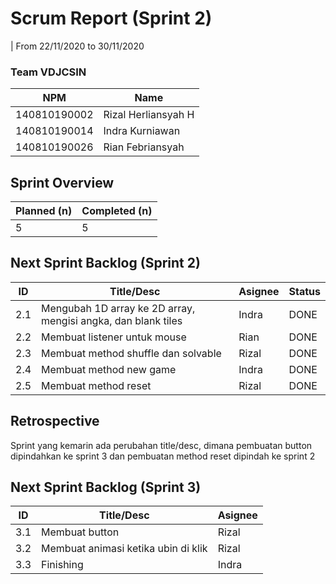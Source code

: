 # Scrum Report (Sprint 2)

| From 22/11/2020 to 30/11/2020

### Team VDJCSIN

| NPM          | Name                |
| ------------ | ------------------- |
| 140810190002 | Rizal Herliansyah H |
| 140810190014 | Indra Kurniawan     |
| 140810190026 | Rian Febriansyah    |

## Sprint Overview

| Planned (n) | Completed (n) |
| ----------- | ------------- |
| 5           | 5             |

## Next Sprint Backlog (Sprint 2)

| ID  | Title/Desc                                                    | Asignee | Status |
| --- | ------------------------------------------------------------- | ------- | ------ |
| 2.1 | Mengubah 1D array ke 2D array, mengisi angka, dan blank tiles | Indra   | DONE   |
| 2.2 | Membuat listener untuk mouse                                  | Rian    | DONE   |
| 2.3 | Membuat method shuffle dan solvable                           | Rizal   | DONE   |
| 2.4 | Membuat method new game                                       | Indra   | DONE   |
| 2.5 | Membuat method reset                                          | Rizal   | DONE   |

## Retrospective

Sprint yang kemarin ada perubahan title/desc, dimana pembuatan button dipindahkan ke sprint 3 dan pembuatan method reset dipindah ke sprint 2

## Next Sprint Backlog (Sprint 3)

| ID  | Title/Desc                          | Asignee |
| --- | ----------------------------------- | ------- |
| 3.1 | Membuat button                      | Rizal   |
| 3.2 | Membuat animasi ketika ubin di klik | Rizal   |
| 3.3 | Finishing                           | Indra   |
